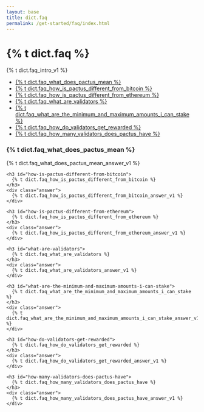 ```yaml
---
layout: base
title: dict.faq
permalink: /get-started/faq/index.html
---
```


<div class="faq">
  <div class="header">
    <h1>{% t dict.faq %}</h1>
    <p>{% t dict.faq_intro_v1 %}</p>
  </div>

  <div class="toc">
    <ul class="list-unstyled">
      <li><a href="#what-does-pactus-mean">
        {% t dict.faq_what_does_pactus_mean %}</a>
      </li>
      <li><a href="#how-is-pactus-different-from-bitcoin">
        {% t dict.faq_how_is_pactus_different_from_bitcoin %}</a>
      </li>
      <li><a href="#how-is-pactus-different-from-ethereum">
        {% t dict.faq_how_is_pactus_different_from_ethereum %}</a>
      </li>
      <li><a href="#what-are-validators">
        {% t dict.faq_what_are_validators %}</a>
      </li>
      <li><a href="#what-are-the-minimum-and-maximum-amounts-i-can-stake">
        {% t dict.faq_what_are_the_minimum_and_maximum_amounts_i_can_stake %}</a>
      </li>
      <li><a href="#how-do-validators-get-rewarded">
        {% t dict.faq_how_do_validators_get_rewarded %}</a>
      </li>
      <li><a href="#how-many-validators-does-pactus-have">
        {% t dict.faq_how_many_validators_does_pactus_have %}</a>
      </li>
    </ul>

  </div>
  <div class="qa">
    <h3 id="what-does-pactus-mean">{% t dict.faq_what_does_pactus_mean %}</h3>
    <div class="answer">
      {% t dict.faq_what_does_pactus_mean_answer_v1 %}
    </div>

    <h3 id="how-is-pactus-different-from-bitcoin">
      {% t dict.faq_how_is_pactus_different_from_bitcoin %}
    </h3>
    <div class="answer">
      {% t dict.faq_how_is_pactus_different_from_bitcoin_answer_v1 %}
    </div>

    <h3 id="how-is-pactus-different-from-ethereum">
      {% t dict.faq_how_is_pactus_different_from_ethereum %}
    </h3>
    <div class="answer">
      {% t dict.faq_how_is_pactus_different_from_ethereum_answer_v1 %}
    </div>

    <h3 id="what-are-validators">
      {% t dict.faq_what_are_validators %}
    </h3>
    <div class="answer">
      {% t dict.faq_what_are_validators_answer_v1 %}
    </div>

    <h3 id="what-are-the-minimum-and-maximum-amounts-i-can-stake">
      {% t dict.faq_what_are_the_minimum_and_maximum_amounts_i_can_stake %}
    </h3>
    <div class="answer">
      {% t dict.faq_what_are_the_minimum_and_maximum_amounts_i_can_stake_answer_v1 %}
    </div>

    <h3 id="how-do-validators-get-rewarded">
      {% t dict.faq_how_do_validators_get_rewarded %}
    </h3>
    <div class="answer">
      {% t dict.faq_how_do_validators_get_rewarded_answer_v1 %}
    </div>

    <h3 id="how-many-validators-does-pactus-have">
      {% t dict.faq_how_many_validators_does_pactus_have %}
    </h3>
    <div class="answer">
      {% t dict.faq_how_many_validators_does_pactus_have_answer_v1 %}
    </div>

  </div>
</div>

